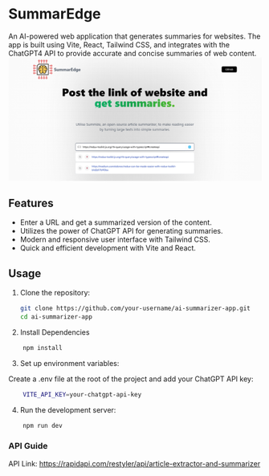 # SummarEdge

An AI-powered web application that generates summaries for websites. The app is built using Vite, React, Tailwind CSS, and integrates with the ChatGPT4 API to provide accurate and concise summaries of web content.
![App Screenshot](screenshot.png)

## Features

- Enter a URL and get a summarized version of the content.
- Utilizes the power of ChatGPT API for generating summaries.
- Modern and responsive user interface with Tailwind CSS.
- Quick and efficient development with Vite and React.

## Usage

1. Clone the repository:

   ```bash
   git clone https://github.com/your-username/ai-summarizer-app.git
   cd ai-summarizer-app
   ```
2. Install Dependencies
```bash
    npm install
```
3. Set up environment variables:

Create a .env file at the root of the project and add your ChatGPT API key:
```bash 
    VITE_API_KEY=your-chatgpt-api-key
```

4. Run the development server:
```bash
    npm run dev
```
### API Guide
API Link: https://rapidapi.com/restyler/api/article-extractor-and-summarizer
